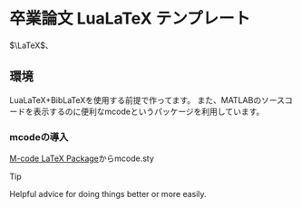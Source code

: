 # 卒業論文 LuaLaTeX テンプレート
$\LaTeX$、
## 環境
LuaLaTeX+BibLaTeXを使用する前提で作ってます。
また、MATLABのソースコードを表示するのに便利なmcodeというパッケージを利用しています。
### mcodeの導入
[M-code LaTeX Package](https://jp.mathworks.com/matlabcentral/fileexchange/8015-m-code-latex-package)からmcode.sty

> [!TIP]
> Helpful advice for doing things better or more easily.